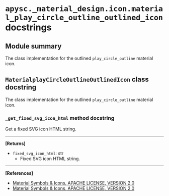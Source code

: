 # `apysc._material_design.icon.material_play_circle_outline_outlined_icon` docstrings

## Module summary

The class implementation for the outlined `play_circle_outline` material icon.

## `MaterialplayCircleOutlineOutlinedIcon` class docstring

The class implementation for the outlined `play_circle_outline` material icon.

### `_get_fixed_svg_icon_html` method docstring

Get a fixed SVG icon HTML string.<hr>

**[Returns]**

- `fixed_svg_icon_html`: str
  - Fixed SVG icon HTML string.

<hr>

**[References]**

- [Material Symbols & Icons, APACHE LICENSE, VERSION 2.0](https://fonts.google.com/icons?icon.size=24&icon.color=%23e8eaed)
- [Material Symbols & Icons, APACHE LICENSE, VERSION 2.0](https://www.apache.org/licenses/LICENSE-2.0.html)